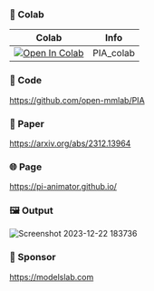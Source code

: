 ### 🦒 Colab

| Colab | Info
| --- | --- |
[![Open In Colab](https://colab.research.google.com/assets/colab-badge.svg)](https://colab.research.google.com/github/camenduru/PIA-colab/blob/main/PIA_colab.ipynb) | PIA_colab

### 🧬 Code
https://github.com/open-mmlab/PIA

### 📄 Paper
https://arxiv.org/abs/2312.13964

### 🌐 Page
https://pi-animator.github.io/

### 🖼 Output
![Screenshot 2023-12-22 183736](https://github.com/camenduru/PIA-colab/assets/54370274/442e5cf9-8f90-4bd2-8442-d0855daf1d87)

### 🏢 Sponsor
https://modelslab.com
